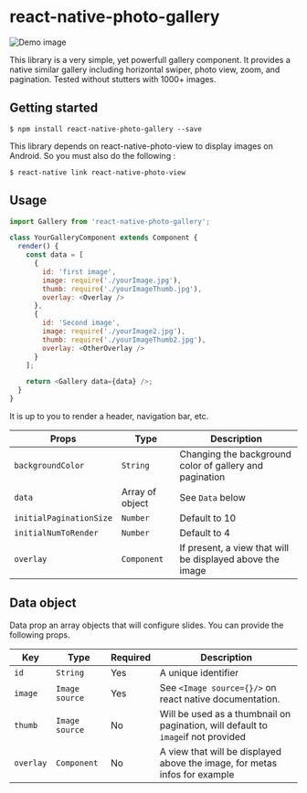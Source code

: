 
# react-native-photo-gallery

![Demo image](https://s3-eu-west-1.amazonaws.com/michaelvilleneuve/uploads/demo.gif)

This library is a very simple, yet powerfull gallery component.
It provides a native similar gallery including horizontal swiper, photo view, zoom, and pagination.
Tested without stutters with 1000+ images.

## Getting started

`$ npm install react-native-photo-gallery --save`

This library depends on react-native-photo-view to display images on Android. So you must also do the following :

`$ react-native link react-native-photo-view`

## Usage
```javascript
import Gallery from 'react-native-photo-gallery';

class YourGalleryComponent extends Component {
  render() {
    const data = [
      {
        id: 'first image',
        image: require('./yourImage.jpg'),
        thumb: require('./yourImageThumb.jpg'),
        overlay: <Overlay />
      },
      {
        id: 'Second image',
        image: require('./yourImage2.jpg'),
        thumb: require('./yourImageThumb2.jpg'),
        overlay: <OtherOverlay />
      }
    ];

    return <Gallery data={data} />;
  }
}
```

It is up to you to render a header, navigation bar, etc.

| Props             | Type            | Description                                                                                |
|-------------------|-----------------|--------------------------------------------------------------------------------------------|
| `backgroundColor` | `String`        | Changing the background color of gallery and pagination                                    |
| `data`            | Array of object | See `Data` below |
| `initialPaginationSize`            | `Number` | Default to 10 |
| `initialNumToRender`            | `Number` | Default to 4 |
| `overlay`            | `Component` | If present, a view that will be displayed above the image |

## Data object

Data prop an array objects that will configure slides.
You can provide the following props.

| Key             | Type            | Required   | Description |
|-------------------|-----------------|--------------------------------------------------------------------------------------------|----|
| `id` | `String`        | Yes | A unique identifier
| `image`            | `Image source` | Yes | See `<Image source={}/>` on react native documentation. |
| `thumb`            | `Image source` | No | Will be used as a thumbnail on pagination, will default to `image`if not provided |
| `overlay`            | `Component` | No | A view that will be displayed above the image, for metas infos for example |
